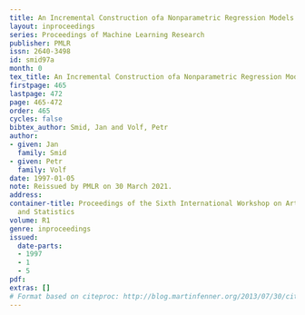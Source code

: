 ```yaml
---
title: An Incremental Construction ofa Nonparametric Regression Models
layout: inproceedings
series: Proceedings of Machine Learning Research
publisher: PMLR
issn: 2640-3498
id: smid97a
month: 0
tex_title: An Incremental Construction ofa Nonparametric Regression Models
firstpage: 465
lastpage: 472
page: 465-472
order: 465
cycles: false
bibtex_author: Smid, Jan and Volf, Petr
author:
- given: Jan
  family: Smid
- given: Petr
  family: Volf
date: 1997-01-05
note: Reissued by PMLR on 30 March 2021.
address:
container-title: Proceedings of the Sixth International Workshop on Artificial Intelligence
  and Statistics
volume: R1
genre: inproceedings
issued:
  date-parts:
  - 1997
  - 1
  - 5
pdf:
extras: []
# Format based on citeproc: http://blog.martinfenner.org/2013/07/30/citeproc-yaml-for-bibliographies/
---
```

